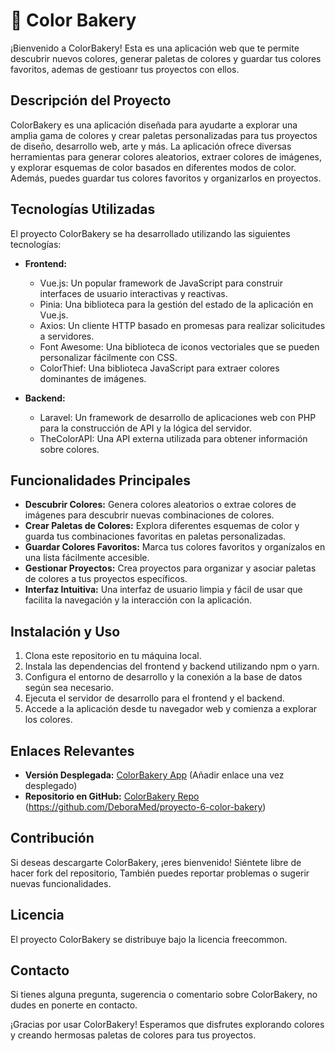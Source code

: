 # 🎨 Color Bakery

¡Bienvenido a ColorBakery! Esta es una aplicación web que te permite descubrir nuevos colores, generar paletas de colores y guardar tus colores favoritos, ademas de gestioanr tus proyectos con ellos.

## Descripción del Proyecto

ColorBakery es una aplicación diseñada para ayudarte a explorar una amplia gama de colores y crear paletas personalizadas para tus proyectos de diseño, desarrollo web, arte y más. La aplicación ofrece diversas herramientas para generar colores aleatorios, extraer colores de imágenes, y explorar esquemas de color basados en diferentes modos de color. Además, puedes guardar tus colores favoritos y organizarlos en proyectos.

## Tecnologías Utilizadas

El proyecto ColorBakery se ha desarrollado utilizando las siguientes tecnologías:

- **Frontend:**
    - Vue.js: Un popular framework de JavaScript para construir interfaces de usuario interactivas y reactivas.
    - Pinia: Una biblioteca para la gestión del estado de la aplicación en Vue.js.
    - Axios: Un cliente HTTP basado en promesas para realizar solicitudes a servidores.
    - Font Awesome: Una biblioteca de iconos vectoriales que se pueden personalizar fácilmente con CSS.
    - ColorThief: Una biblioteca JavaScript para extraer colores dominantes de imágenes.

- **Backend:**
    - Laravel: Un framework de desarrollo de aplicaciones web con PHP para la construcción de API y la lógica del servidor.
    - TheColorAPI: Una API externa utilizada para obtener información sobre colores.

## Funcionalidades Principales

- **Descubrir Colores:** Genera colores aleatorios o extrae colores de imágenes para descubrir nuevas combinaciones de colores.
- **Crear Paletas de Colores:** Explora diferentes esquemas de color y guarda tus combinaciones favoritas en paletas personalizadas.
- **Guardar Colores Favoritos:** Marca tus colores favoritos y organízalos en una lista fácilmente accesible.
- **Gestionar Proyectos:** Crea proyectos para organizar y asociar paletas de colores a tus proyectos específicos.
- **Interfaz Intuitiva:** Una interfaz de usuario limpia y fácil de usar que facilita la navegación y la interacción con la aplicación.

## Instalación y Uso

1. Clona este repositorio en tu máquina local.
2. Instala las dependencias del frontend y backend utilizando npm o yarn.
3. Configura el entorno de desarrollo y la conexión a la base de datos según sea necesario.
4. Ejecuta el servidor de desarrollo para el frontend y el backend.
5. Accede a la aplicación desde tu navegador web y comienza a explorar los colores.

## Enlaces Relevantes

- **Versión Desplegada:** [ColorBakery App](#) (Añadir enlace una vez desplegado)
- **Repositorio en GitHub:** [ColorBakery Repo](#) (https://github.com/DeboraMed/proyecto-6-color-bakery)

## Contribución

Si deseas descargarte ColorBakery, ¡eres bienvenido! Siéntete libre de hacer fork del repositorio, También puedes reportar problemas o sugerir nuevas funcionalidades.

## Licencia

El proyecto ColorBakery se distribuye bajo la licencia freecommon.
## Contacto

Si tienes alguna pregunta, sugerencia o comentario sobre ColorBakery, no dudes en ponerte en contacto.

¡Gracias por usar ColorBakery! Esperamos que disfrutes explorando colores y creando hermosas paletas de colores para tus proyectos.

